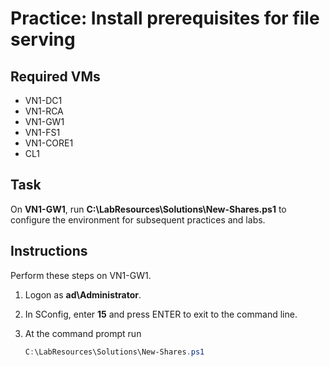 # Practice: Install prerequisites for file serving

## Required VMs

* VN1-DC1
* VN1-RCA
* VN1-GW1
* VN1-FS1
* VN1-CORE1
* CL1

## Task

On **VN1-GW1**, run **C:\LabResources\Solutions\New-Shares.ps1** to configure the environment for subsequent practices and labs.

## Instructions

Perform these steps on VN1-GW1.

1. Logon as **ad\Administrator**.
1. In SConfig, enter **15** and press ENTER to exit to the command line.
1. At the command prompt run

    ````powershell
    C:\LabResources\Solutions\New-Shares.ps1
    ````
